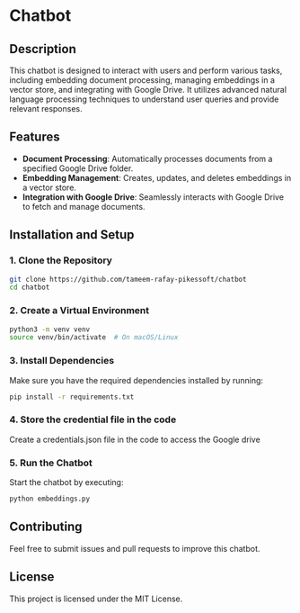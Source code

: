 # Chatbot

## Description

This chatbot is designed to interact with users and perform various tasks, including embedding document processing, managing embeddings in a vector store, and integrating with Google Drive. It utilizes advanced natural language processing techniques to understand user queries and provide relevant responses.

## Features

- **Document Processing**: Automatically processes documents from a specified Google Drive folder.
- **Embedding Management**: Creates, updates, and deletes embeddings in a vector store.
- **Integration with Google Drive**: Seamlessly interacts with Google Drive to fetch and manage documents.

## Installation and Setup

### 1. Clone the Repository

```bash
git clone https://github.com/tameem-rafay-pikessoft/chatbot
cd chatbot
```

### 2. Create a Virtual Environment

```bash
python3 -m venv venv
source venv/bin/activate  # On macOS/Linux
```

### 3. Install Dependencies

Make sure you have the required dependencies installed by running:

```bash
pip install -r requirements.txt
```

### 4. Store the credential file in the code

Create a credentials.json file in the code to access the Google drive

### 5. Run the Chatbot

Start the chatbot by executing:

```bash
python embeddings.py
```

## Contributing

Feel free to submit issues and pull requests to improve this chatbot.

## License

This project is licensed under the MIT License.
